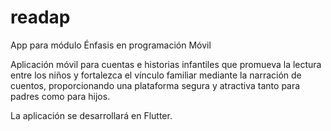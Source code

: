 # readap

App para módulo Énfasis en programación Móvil

Aplicación móvil para cuentas e historias infantiles que promueva la lectura entre los niños y fortalezca el vínculo familiar mediante la narración de cuentos, proporcionando una plataforma segura y atractiva tanto para padres como para hijos.

La aplicación se desarrollará en Flutter.